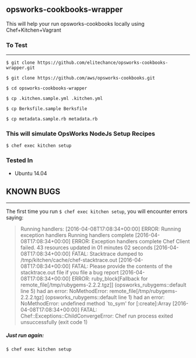 ## opsworks-cookbooks-wrapper

This will help your run opsworks-cookbooks locally using Chef+Kitchen+Vagrant

### To Test
-------

`$ git clone https://github.com/elitechance/opsworks-cookbooks-wrapper.git`

`$ git clone https://github.com/aws/opsworks-cookbooks.git`

`$ cd opsworks-cookbooks-wrapper`

`$ cp .kitchen.sample.yml .kitchen.yml`

`$ cp Berksfile.sample Berksfile`

`$ cp metadata.sample.rb metadata.rb`

### This will simulate OpsWorks NodeJs Setup Recipes
`$ chef exec kitchen setup`


### Tested In
* Ubuntu 14.04

## KNOWN BUGS
----------
The first time you run `$ chef exec kitchen setup`, you will encounter errors saying:

>Running handlers:
[2016-04-08T17:08:34+00:00] ERROR: Running exception handlers
Running handlers complete
[2016-04-08T17:08:34+00:00] ERROR: Exception handlers complete
Chef Client failed. 43 resources updated in 01 minutes 02 seconds
[2016-04-08T17:08:34+00:00] FATAL: Stacktrace dumped to /tmp/kitchen/cache/chef-stacktrace.out
[2016-04-08T17:08:34+00:00] FATAL: Please provide the contents of the stacktrace.out file if you file a bug report
[2016-04-08T17:08:34+00:00] ERROR: ruby_block[Fallback for remote_file[/tmp/rubygems-2.2.2.tgz]] (opsworks_rubygems::default line 5) had an error: NoMethodError: remote_file[/tmp/rubygems-2.2.2.tgz] (opsworks_rubygems::default line 1) had an error: NoMethodError: undefined method `to_sym' for [:create]:Array
[2016-04-08T17:08:34+00:00] FATAL: Chef::Exceptions::ChildConvergeError: Chef run process exited unsuccessfully (exit code 1)

##### Just run again:
`$ chef exec kitchen setup`
